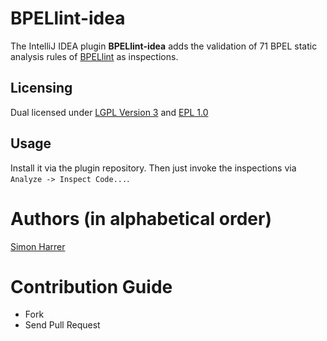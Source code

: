 # BPELlint-idea

The IntelliJ IDEA plugin **BPELlint-idea** adds the validation of 71 BPEL static analysis rules of [BPELlint](https://github.com/uniba-dsg/BPELlint) as inspections.

## Licensing
Dual licensed under [LGPL Version 3](http://www.gnu.org/licenses/lgpl-3.0.html) and [EPL 1.0](http://opensource.org/licenses/EPL-1.0)

## Usage
Install it via the plugin repository. Then just invoke the inspections via `Analyze -> Inspect Code...`.

# Authors (in alphabetical order)

[Simon Harrer](http://www.uni-bamberg.de/pi/team/harrer/)

# Contribution Guide

- Fork
- Send Pull Request